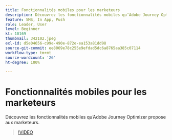 ```yaml
---
title: Fonctionnalités mobiles pour les marketeurs
description: Découvrez les fonctionnalités mobiles qu’Adobe Journey Optimizer propose aux marketeurs.
feature: SMS, In App, Push
role: Leader, User
level: Beginner
kt: 10169
thumbnail: 342102.jpeg
exl-id: d5e04656-c99e-490e-872e-ea153a81dd98
source-git-commit: ee8069e78c255e9efdad5dc6a8765aa385c07114
workflow-type: tm+mt
source-wordcount: '26'
ht-degree: 100%

---
```


# Fonctionnalités mobiles pour les marketeurs

Découvrez les fonctionnalités mobiles qu’Adobe Journey Optimizer propose aux marketeurs.

>[!VIDEO](https://video.tv.adobe.com/v/342102?quality=12&learn=on)
